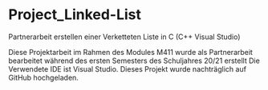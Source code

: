 # Project_Linked-List
Partnerarbeit erstellen einer Verketteten Liste in C (C++ Visual Studio)

Diese Projektarbeit im Rahmen des Modules M411 wurde als Partnerarbeit bearbeitet während des ersten Semesters des Schuljahres 20/21 erstellt
Die Verwendete IDE ist Visual Studio.
Dieses Projekt wurde nachträglich auf GitHub hochgeladen.
